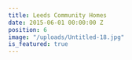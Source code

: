 ```yaml
---
title: Leeds Community Homes
date: 2015-06-01 00:00:00 Z
position: 6
image: "/uploads/Untitled-18.jpg"
is_featured: true
---
```


